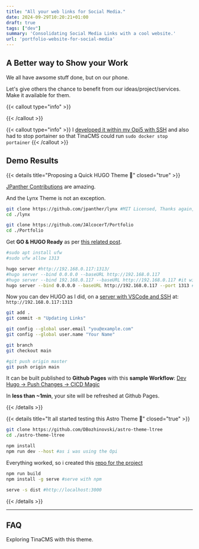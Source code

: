 ```yaml
---
title: "All your web links for Social Media."
date: 2024-09-29T10:20:21+01:00
draft: true
tags: ["dev"]
summary: 'Consolidating Social Media Links with a cool website.'
url: 'portfolio-website-for-social-media'
---
```


## A Better way to Show your Work

We all have awsome stuff done, but on our phone.

Let's give others the chance to benefit from our ideas/project/services. Make it available for them.

{{< callout type="info" >}}

{{< /callout >}}

{{< callout type="info" >}}
I [developed it within my Opi5 with SSH](https://jalcocert.github.io/JAlcocerT/blog/dev-in-docker/) and also had to stop portainer so that TinaCMS could run `sudo docker stop portainer`
{{< /callout >}}


<!-- 
https://www.udemy.com/instructor/marketplace-insights/?q=Generative%20AI&lang=es

https://www.udemy.com/courses/search/?src=ukw&q=local+llm -->

## Demo Results


{{< details title="Proposing a Quick HUGO Theme 📌" closed="true" >}}

[JPanther Contributions](https://github.com/jpanther) are amazing.

And the Lynx Theme is not an exception.

```sh
git clone https://github.com/jpanther/lynx #MIT Licensed, Thanks again, James!
cd ./lynx

git clone https://github.com/JAlcocerT/Portfolio
cd ./Portfolio
```


Get **GO & HUGO Ready** as per [this related post](https://jalcocert.github.io/JAlcocerT/blog/using-hugo-as-website/).

```sh
#sudo apt install ufw
#sudo ufw allow 1313

hugo server #http://192.168.0.117:1313/
#hugo server --bind 0.0.0.0 --baseURL http://192.168.0.117
#hugo server --bind 192.168.0.117 --baseURL http://192.168.0.117 #it will bind it to a random port
hugo server --bind 0.0.0.0 --baseURL http://192.168.0.117 --port 1313 #
```

Now you can dev HUGO as I did, on a [server with VSCode and SSH](https://jalcocert.github.io/JAlcocerT/blog/dev-in-docker/) at: `http://192.168.0.117:1313`
<!-- 
Use the sample site:

```sh
rm -r ./assets && rm -r ./content && rm -r ./layouts && cp -r ./exampleSite/assets . && cp -r ./exampleSite/content . && cp -r ./exampleSite/layouts .
``` -->

```sh
git add .
git commit -m "Updating Links"

git config --global user.email "you@example.com"
git config --global user.name "Your Name"

git branch
git checkout main

#git push origin master
git push origin main
```

It can be built published to **Github Pages** with this **sample Workflow**: [Dev Hugo -> Push Changes -> CICD Magic](https://github.com/JAlcocerT/Portfolio/blob/main/.github/workflows/hugo.yml)

In **less than ~1min**, your site will be refreshed at Github Pages.

{{< /details >}}

{{< details title="It all started testing this Astro Theme 📌" closed="true" >}}

```sh
git clone https://github.com/DBozhinovski/astro-theme-ltree
cd ./astro-theme-ltree

npm install
npm run dev --host #as i was using the Opi
```

Everything worked, so i created this [repo for the project](https://github.com/JAlcocerT/morita-web)


```sh
npm run build
npm install -g serve #serve with npm

serve -s dist #http://localhost:3000
```
{{< /details >}}

---

## FAQ

Exploring TinaCMS with this theme.

<!-- ### Web Analytics - A Comparison

Microsoft Dynamics 365 enhances marketing efforts by offering the capability to send emails directly from within the context of the records you are working on. This feature integrates seamlessly with its robust marketing automation capabilities.

- **Adobe Campaign**: This tool specializes in marketing automation, focusing on campaign management, email marketing, personalization, and orchestrating customer journeys across various channels. It assists in designing, executing, and measuring targeted marketing campaigns effectively.

- **Google Analytics**: A web analytics tool that tracks website traffic, user behavior, and conversions. It provides insights into how users interact with your website and identifies potential areas for improvement.

- **Adobe Analytics**: Known for its advanced capabilities in website analytics and customer journey intelligence. Adobe Analytics offers detailed insights into customer behaviors and preferences, going beyond basic traffic data to help understand deeper customer dynamics.

sf - secure forms
aa - adobe analytics
adf - azure data factory
ac - adobe campaign

Together, these tools provide comprehensive solutions for refining marketing strategies, enhancing user engagement, and ultimately driving business growth through informed decision-making. -->